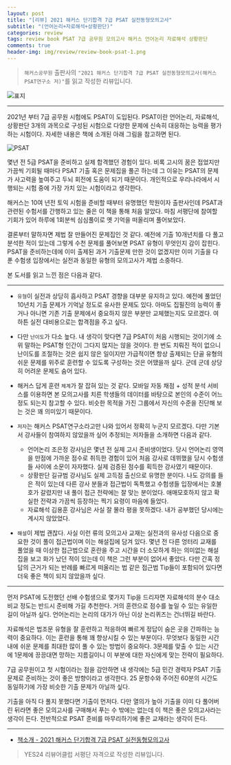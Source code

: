 ```yaml
---  
layout: post  
title: "[리뷰] 2021 해커스 단기합격 7급 PSAT 실전동형모의고사"  
subtitle: "(언어논리+자료해석+상황판단)"  
categories: review  
tags: review book PSAT 7급 공무원 모의고사 해커스 언어논리 자료해석 상황판단    
comments: true  
header-img: img/review/review-book-psat-1.png
---  
```

  
> `해커스공무원` 출판사의 `"2021 해커스 단기합격 7급 PSAT 실전동형모의고사(해커스 PSAT연구소 저)"`를 읽고 작성한 리뷰입니다.  

![표지](https://theorydb.github.io/assets/img/review/review-book-psat-1.png)  

---

2021년 부터 7급 공무원 시험에도 PSAT이 도입된다. PSAT이란 언어논리, 자료해석, 상황판단 3개의 과목으로 구성된 시험으로 다양한 문제에 신속히 대응하는 능력을 평가하는 시험이다. 자세한 내용은 책에 소개된 아래 그림을 참고하면 된다.

![PSAT](https://theorydb.github.io/assets/img/review/review-book-psat-2.png)  

몇년 전 5급 PSAT을 준비하고 실제 합격했던 경험이 있다. 비록 고시의 꿈은 접었지만 가끔씩 기회될 때마다 PSAT 기출 혹은 문제집을 풀곤 하는데 그 이유는 PSAT의 문제가 사고력을 높여주고 두뇌 회전에 도움이 되기 때문이다. 개인적으로 우리나라에서 시행되는 시험 중에 가장 가치 있는 시험이라고 생각한다.

해커스는 10여 년전 토익 시험을 준비할 때부터 유명했던 학원이자 출판사인데 PSAT과 관련된 수험서를 간행하고 있는 줄은 이 책을 통해 처음 알았다. 마침 서평단에 참여할 기회가 있어 하루에 1회분씩 심심풀이로 옛 기억을 떠올리며 풀어보았다.

결론부터 말하자면 제법 잘 만들어진 문제집인 것 같다. 예전에 기출 10개년치를 다 풀고 분석한 적이 있는데 그렇게 수천 문제를 풀어보면 PSAT 유형이 무엇인지 감이 잡힌다. PSAT을 준비하는데에 이미 출제된 과거 기출문제 만한 것이 없겠지만 이미 기출을 다 푼 수험생 입장에서는 실전과 동일한 유형의 모의고사가 제법 소중하다.

본 도서를 읽고 느낀 점은 다음과 같다. 

---

* `유형`이 실전과 상당히 흡사하고 PSAT 경향을 대부분 유지하고 있다. 예전에 풀었던 10년치 기출 문제가 기억날 정도로 유사한 문제도 있다. 아마도 집필진의 능력이 좋거나 아니면 기존 기출 문제에서 중요하지 않은 부분만 교체했는지도 모르겠다. 여하튼 실전 대비용으로는 합격점을 주고 싶다.

* 다만 `난이도`가 다소 높다. 내 생각이 맞다면 7급 PSAT이 처음 시행되는 것이기에 소위 말하는 PSAT형 인간이 그다지 많지는 않을 것이다. 한 번도 치뤄진 적이 없으니 난이도를 조절하는 것은 쉽지 않은 일이지만 가급적이면 항상 출제되는 단골 유형의 쉬운 문제를 위주로 훈련할 수 있도록 구성하는 것은 어땠을까 싶다. 군데 군데 상당히 어려운 문제도 숨어 있다.

* 해커스 답게 훈련 `체계`가 잘 잡혀 있는 것 같다. 모바일 자동 채점 + 성적 분석 서비스를 이용하면 본 모의고사를 치른 학생들의 데이터를 바탕으로 본인의 수준이 어느 정도 되는지 참고할 수 있다. 비슷한 목적을 가진 그룹에서 자신의 수준을 진단해 보는 것은 꽤 의미있기 때문이다.

* `저자`는 해커스 PSAT연구소라고만 나와 있어서 정확히 누군지 모르겠다. 다만 기본서 강사들이 참여하지 않았을까 싶어 추정되는 저자들을 소개하면 다음과 같다. 
  - 언어논리 조은정 강사님은 몇년 전 실제 고시 준비생이었다. 당시 언어논리 영역을 만점에 가까운 점수로 취득한 경험이 있어 처음 강사로 데뷔했을 당시 수험생들 사이에 소문이 자자했다. 실제 검증된 점수를 획득한 강사였기 때문이다. 
  - 상황판단 길규범 강사님도 실제 고득점 출신으로 유명한 분이다. 나도 강의를 들은 적이 있는데 다른 강사 분들과 접근법이 독특했고 수험생들 입장에서는 호불호가 갈렸지만 내 풀이 접근 전략에는 잘 맞는 분이었다. 애매모호하지 않고 확실한 전략과 가끔씩 등장하는 찍기 요령이 마음에 들었다.
  - 자료해석 김용훈 강사님은 사실 잘 몰라 평을 못하겠다. 내가 공부했던 당시에는 계시지 않았었다. 

* `해설`이 제법 괜찮다. 사실 이런 류의 모의고사 교재는 실전과의 유사성 다음으로 중요한 것이 풀이 접근법이며 이는 해설집에 담겨 있다. 몇년 전 다른 엉터리 교재를 풀었을 때 이상한 접근법으로 혼란을 주고 시간을 더 소모하게 하는 의미없는 해설집을 보고 화가 났던 적이 있는데 이 책은 그런 부분이 없어서 좋았다. 다만 간혹 정답의 근거가 되는 반례를 빠르게 떠올리는 법 같은 접근법 Tip들이 포함되어 있다면 더욱 좋은 책이 되지 않았을까 싶다.

---

먼저 PSAT에 도전했던 선배 수험생으로 몇가지 Tip을 드리자면 자료해석의 분수 대소 비교 정도는 반드시 준비해 가길 추천한다. 거의 훈련으로 점수를 높일 수 있는 유일한 길이 아닐까 싶다. 언어논리는 논리의 대가가 아닌 이상 논리퀴즈는 건너뛰길 바란다. 

자료해석은 법조문 유형을 잘 훈련하고 적응하여 빠르게 정답이 숨은 곳을 간파하는 능력이 중요하다. 이는 훈련을 통해 꽤 향상시킬 수 있는 부분이다. 무엇보다 동일한 시간 내에 쉬운 문제를 최대한 많이 풀 수 있는 방법이 중요하다. 3문제를 맞출 수 있는 시간에 1문제에 끙끙대면 망하는 지름길이니 이 부분에 대한 자신에게 맞는 전략이 필요하다. 

7급 공무원이고 첫 시험이라는 점을 감안하면 내 생각에는 5급 민간 경력자 PSAT 기출문제로 준비하는 것이 좋은 방향이라고 생각한다. 25 문항수와 주어진 60분의 시간도 동일하기에 가장 비슷한 기출 문제가 아닐까 싶다. 

기출을 아직 다 풀지 못했다면 기출이 먼저다. 다만 열의가 높아 기출을 이미 다 풀어버린 뒤라면 좋은 모의고사를 구매해서 푸는 수 밖에는 없는데 이 책은 좋은 모의고사라는 생각이 든다. 전반적으로 PSAT 준비를 마무리하기에 좋은 교재라는 생각이 든다. 

---

* [책소개 - 2021 해커스 단기합격 7급 PSAT 실전동형모의고사](http://www.yes24.com/Product/Goods/101357485?OzSrank=2)

> YES24 리뷰어클럽 서평단 자격으로 작성한 리뷰입니다.